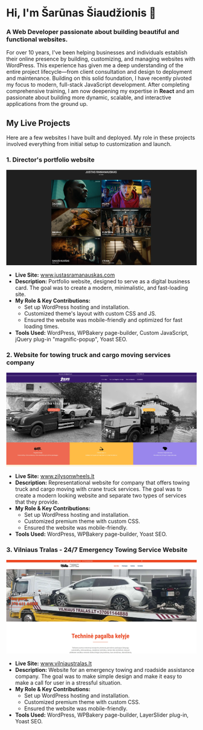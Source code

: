 # Hi, I'm Šarūnas Šiaudžionis 👋 
### A Web Developer passionate about building beautiful and functional websites.

For over 10 years, I've been helping businesses and individuals establish their online presence by building, customizing, and managing websites with WordPress. This experience has given me a deep understanding of the entire project lifecycle—from client consultation and design to deployment and maintenance. Building on this solid foundation, I have recently pivoted my focus to modern, full-stack JavaScript development. After completing comprehensive training, I am now deepening my expertise in **React** and am passionate about building more dynamic, scalable, and interactive applications from the ground up.

## My Live Projects 
Here are a few websites I have built and deployed. My role in these projects involved everything from  initial setup to customization and launch.
### 1. Director's portfolio website 
![Screenshot of Director's portfolio website](/images/project1.webp)
* **Live Site:** www.justasramanauskas.com
*   **Description:** Portfolio website, designed to serve as a digital business card. The goal was to create a modern, minimalistic, and fast-loading site. 
*  **My Role & Key Contributions:**  
	*  Set up WordPress hosting and installation. 
	*  Customized theme's layout with custom CSS and JS.
	* Ensured the website was mobile-friendly and optimized for fast loading times. 
* **Tools Used:** WordPress, WPBakery page-builder, Custom JavaScript, jQuery plug-in "magnific-popup", Yoast SEO.

### 2. Website for towing truck and cargo moving services company 
![Screenshot of towing truck and crane truck services website](/images/project2.webp)
* **Live Site:** www.zilysonwheels.lt
*   **Description:** Representational website for company that offers towing truck and cargo moving with crane truck services. The goal was to create a modern looking website and separate two types of services that they provide. 
*  **My Role & Key Contributions:**  
	*  Set up WordPress hosting and installation. 
	*  Customized premium theme with custom CSS.
	* Ensured the website was mobile-friendly. 
* **Tools Used:** WordPress, WPBakery page-builder, Yoast SEO.

### 3. Vilniaus Tralas - 24/7 Emergency Towing Service Website  
![Screenshot of towing service website](/images/project3.webp) 
* **Live Site:** www.vilniaustralas.lt
*   **Description:** Website for an emergency towing and roadside assistance company. The goal was to make simple design and make it easy to make a call for user in a stressful situation.
*  **My Role & Key Contributions:**  
	*  Set up WordPress hosting and installation. 
	*  Customized premium theme with custom CSS.
	* Ensured the website was mobile-friendly. 
* **Tools Used:** WordPress, WPBakery page-builder, LayerSlider plug-in, Yoast SEO.
